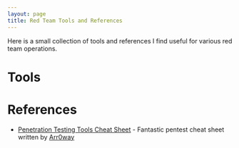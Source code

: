 ```yaml
---
layout: page
title: Red Team Tools and References
---
```


Here is a small collection of tools and references I find useful for various red team operations.

# Tools

# References
- [Penetration Testing Tools Cheat Sheet](https://highon.coffee/blog/penetration-testing-tools-cheat-sheet/) - Fantastic pentest cheat sheet written by [Arr0way](https://twitter.com/Arr0way)
